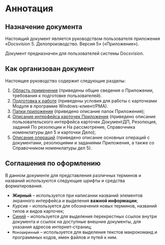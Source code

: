 # Аннотация

## Назначение документа

Настоящий документ является руководством пользователя приложения «Docsvision 5. Делопроизводство. Версия 5» («Приложение»).

Документ предназначен для пользователей системы Docsvision.

## Как организован документ

Настоящее руководство содержит следующие разделы:

1. [Область применения](Scope.md) (приведены общие сведения о Приложении, требования к подготовке пользователей). 
2. [Подготовка к работе](Preparationfor_work.md) (приведены условия для работы с карточками Модуля в программе Windows-клиент/РМА). 
3. [Папки приложения](Folder_Application_OfficeWork.md) (приведено описание папок Приложения);
4. [Описание интерфейса карточек Приложения](Description_Fields_and_Buttons.md) (приведено описание пользовательского интерфейса карточек ДокументДП, Резолюция, заданий По резолюции и На рассмотрение, Справочника номенклатуры дел 5 и карточки Дело); 
5. [Описание операций](Operations.md) (приведено описание основных операций с документами, резолюциями и заданиями Приложения, а также со Справочником номенклатуры дел 5).

## Соглашения по оформлению

В данном документе для представления различных терминов и названий используются следующие шрифты и средства форматирования.

- **Жирный** – используется при написании названий элементов экранного интерфейса и выделения **важной информации**;
- *Курсив* – используется для обозначения новых терминов, названий типов и видов карточек;
- [Синий](http://docsvision.com) – используется для выделения перекрестных ссылок внутри документа и ссылок на доступные внешние документы, для указания адресов интернет-страниц;
- `Моноширинный` – используется для выделения текстов макрокоманд и программных кодов, имен файлов и путей к ним.